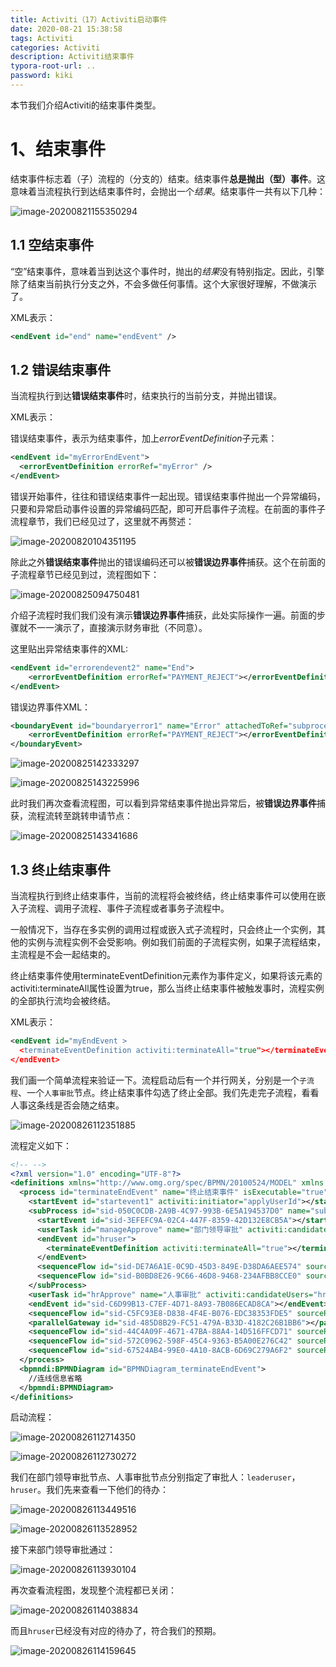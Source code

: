 ```yaml
---
title: Activiti（17）Activiti启动事件
date: 2020-08-21 15:38:58
tags: Activiti
categories: Activiti
description: Activiti结束事件
typora-root-url: ..
password: kiki
---
```


本节我们介绍Activiti的结束事件类型。

# 1、结束事件

结束事件标志着（子）流程的（分支的）结束。结束事件**总是抛出（型）事件**。这意味着当流程执行到达结束事件时，会抛出一个*结果*。结束事件一共有以下几种：

![image-20200821155350294](/images/activiti6-17/image-20200821155350294.png)

## 1.1 空结束事件

 “空”结束事件，意味着当到达这个事件时，抛出的*结果*没有特别指定。因此，引擎除了结束当前执行分支之外，不会多做任何事情。这个大家很好理解，不做演示了。

XML表示：

```xml
<endEvent id="end" name="endEvent" />
```

## 1.2 错误结束事件

当流程执行到达**错误结束事件**时，结束执行的当前分支，并抛出错误。

XML表示：

错误结束事件，表示为结束事件，加上*errorEventDefinition*子元素：

```xml
<endEvent id="myErrorEndEvent">
  <errorEventDefinition errorRef="myError" />
</endEvent>
```

错误开始事件，往往和错误结束事件一起出现。错误结束事件抛出一个异常编码，只要和异常启动事件设置的异常编码匹配，即可开启事件子流程。在前面的事件子流程章节，我们已经见过了，这里就不再赘述：

![image-20200820104351195](/images/activiti6-17/image-20200820104351195.png)

除此之外**错误结束事件**抛出的错误编码还可以被**错误边界事件**捕获。这个在前面的子流程章节已经见到过，流程图如下：

![image-20200825094750481](/images/activiti6-17/image-20200825094750481.png)

介绍子流程时我们我们没有演示**错误边界事件**捕获，此处实际操作一遍。前面的步骤就不一一演示了，直接演示财务审批（不同意）。

这里贴出异常结束事件的XML:

```xml
<endEvent id="errorendevent2" name="End">
    <errorEventDefinition errorRef="PAYMENT_REJECT"></errorEventDefinition>
</endEvent>
```

错误边界事件XML：

```xml
<boundaryEvent id="boundaryerror1" name="Error" attachedToRef="subprocessPay">
    <errorEventDefinition errorRef="PAYMENT_REJECT"></errorEventDefinition>
</boundaryEvent>
```



![image-20200825142333297](/images/activiti6-17/image-20200825142333297.png)

![image-20200825143225996](/images/activiti6-17/image-20200825143225996.png)

此时我们再次查看流程图，可以看到异常结束事件抛出异常后，被**错误边界事件**捕获，流程流转至跳转申请节点：

![image-20200825143341686](/images/activiti6-17/image-20200825143341686.png)



## 1.3 终止结束事件

当流程执行到终止结束事件，当前的流程将会被终结，终止结束事件可以使用在嵌入子流程、调用子流程、事件子流程或者事务子流程中。

一般情况下，当存在多实例的调用过程或嵌入式子流程时，只会终止一个实例，其他的实例与流程实例不会受影响。例如我们前面的子流程实例，如果子流程结束，主流程是不会一起结束的。

终止结束事件使用terminateEventDefinition元素作为事件定义，如果将该元素的activiti:terminateAll属性设置为true，那么当终止结束事件被触发事时，流程实例的全部执行流均会被终结。

XML表示：

```xml
<endEvent id="myEndEvent >
  <terminateEventDefinition activiti:terminateAll="true"></terminateEventDefinition>
</endEvent>
```

我们画一个简单流程来验证一下。流程启动后有一个并行网关，分别是一个`子流程`、一个`人事审批`节点。终止结束事件勾选了终止全部。我们先走完子流程，看看人事这条线是否会随之结束。

![image-20200826112351885](/images/activiti6-17/image-20200826112351885.png)

流程定义如下：

```xml
<!-- -->
<?xml version="1.0" encoding="UTF-8"?>
<definitions xmlns="http://www.omg.org/spec/BPMN/20100524/MODEL" xmlns:xsi="http://www.w3.org/2001/XMLSchema-instance" xmlns:xsd="http://www.w3.org/2001/XMLSchema" xmlns:activiti="http://activiti.org/bpmn" xmlns:bpmndi="http://www.omg.org/spec/BPMN/20100524/DI" xmlns:omgdc="http://www.omg.org/spec/DD/20100524/DC" xmlns:omgdi="http://www.omg.org/spec/DD/20100524/DI" typeLanguage="http://www.w3.org/2001/XMLSchema" expressionLanguage="http://www.w3.org/1999/XPath" targetNamespace="http://www.activiti.org/processdef">
  <process id="terminateEndEvent" name="终止结束事件" isExecutable="true">
    <startEvent id="startevent1" activiti:initiator="applyUserId"></startEvent>
    <subProcess id="sid-050C0CDB-2A9B-4C97-993B-6E5A194537D0" name="subProcess">
      <startEvent id="sid-3EFEFC9A-02C4-447F-8359-42D132E8CB5A"></startEvent>
      <userTask id="manageApprove" name="部门领导审批" activiti:candidateUsers="leaderuser"></userTask>
      <endEvent id="hruser">
        <terminateEventDefinition activiti:terminateAll="true"></terminateEventDefinition>
      </endEvent>
      <sequenceFlow id="sid-DE7A6A1E-0C9D-45D3-849E-D38DA6AEE574" sourceRef="sid-3EFEFC9A-02C4-447F-8359-42D132E8CB5A" targetRef="manageApprove"></sequenceFlow>
      <sequenceFlow id="sid-B0BD8E26-9C66-46D8-9468-234AFBB8CCE0" sourceRef="manageApprove" targetRef="hruser"></sequenceFlow>
    </subProcess>
    <userTask id="hrApprove" name="人事审批" activiti:candidateUsers="hruser"></userTask>
    <endEvent id="sid-C6D99B13-C7EF-4D71-8A93-7B086ECAD8CA"></endEvent>
    <sequenceFlow id="sid-C5FC93E8-D838-4F4E-B076-EDC38353FDE5" sourceRef="hrApprove" targetRef="sid-C6D99B13-C7EF-4D71-8A93-7B086ECAD8CA"></sequenceFlow>
    <parallelGateway id="sid-485D8B29-FC51-479A-B33D-4182C26B1BB6"></parallelGateway>
    <sequenceFlow id="sid-44C4A09F-4671-47BA-88A4-14D516FFCD71" sourceRef="startevent1" targetRef="sid-485D8B29-FC51-479A-B33D-4182C26B1BB6"></sequenceFlow>
    <sequenceFlow id="sid-572C0962-598F-45C4-9363-B5A00E276C42" sourceRef="sid-485D8B29-FC51-479A-B33D-4182C26B1BB6" targetRef="hrApprove"></sequenceFlow>
    <sequenceFlow id="sid-67524AB4-99E0-4A10-8ACB-6D69C279A6F2" sourceRef="sid-485D8B29-FC51-479A-B33D-4182C26B1BB6" targetRef="sid-050C0CDB-2A9B-4C97-993B-6E5A194537D0"></sequenceFlow>
  </process>
  <bpmndi:BPMNDiagram id="BPMNDiagram_terminateEndEvent">
    //连线信息省略
  </bpmndi:BPMNDiagram>
</definitions>
```

启动流程：

![image-20200826112714350](/images/activiti6-17/image-20200826112714350.png)

![image-20200826112730272](/images/activiti6-17/image-20200826112730272.png)

我们在部门领导审批节点、人事审批节点分别指定了审批人：`leaderuser`，`hruser`。我们先来查看一下他们的待办：

![image-20200826113449516](/images/activiti6-17/image-20200826113449516.png)

![image-20200826113528952](/images/activiti6-17/image-20200826113528952.png)

接下来部门领导审批通过：

![image-20200826113930104](/images/activiti6-17/image-20200826113930104.png)

再次查看流程图，发现整个流程都已关闭：

![image-20200826114038834](/images/activiti6-17/image-20200826114038834.png)

而且`hruser`已经没有对应的待办了，符合我们的预期。

![image-20200826114159645](/images/activiti6-17/image-20200826114159645.png)